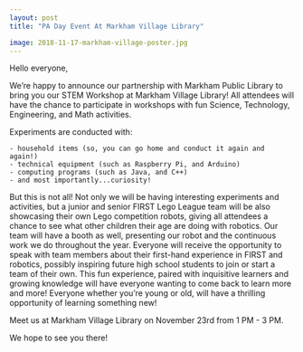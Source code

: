 ```yaml
---
layout: post
title: "PA Day Event At Markham Village Library"

image: 2018-11-17-markham-village-poster.jpg
---
```


Hello everyone,

We’re happy to announce our partnership with Markham Public Library to bring you our STEM Workshop at Markham Village Library! All attendees will have the chance to participate in workshops with fun Science, Technology, Engineering, and Math activities.

Experiments are conducted with:

```
- household items (so, you can go home and conduct it again and again!) 
- technical equipment (such as Raspberry Pi, and Arduino)
- computing programs (such as Java, and C++)
- and most importantly...curiosity!
```

But this is not all! Not only we will be having interesting experiments and activities, but a junior and senior FIRST Lego League team will be also showcasing their own Lego competition robots, giving all attendees a chance to see what other children their age are doing with robotics. Our team will have a booth as well, presenting our robot and the continuous work we do throughout the year. Everyone will receive the opportunity to speak with team members about their first-hand experience in FIRST and robotics, possibly inspiring future high school students to join or start a team of their own. This fun experience, paired with inquisitive learners and growing knowledge will have everyone wanting to come back to learn more and more! Everyone whether you’re young or old, will have a thrilling opportunity of learning something new!

Meet us at Markham Village Library on November 23rd from 1 PM - 3 PM. 

We hope to see you there!
